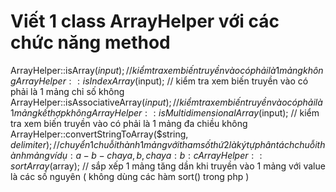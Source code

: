 # Viết 1 class ArrayHelper với các chức năng method

ArrayHelper::isArray($input); // kiểm tra xem biến truyền vào có phải là 1 mảng không
ArrayHelper::isIndexArray($input); // kiểm tra xem biến truyền vào có phải là 1 mảng chỉ số không
ArrayHelper::isAssociativeArray($input); // kiểm tra xem biến truyền vào có phải là 1 mảng kết hợp không
ArrayHelper::isMultidimensionalArray($input); // kiểm tra xem biến truyền vào có phải là 1 mảng đa chiều không
ArrayHelper::convertStringToArray($string, $delimiter); // chuyển 1 chuỗi thành 1 mảng với tham số thứ 2 là ký tự phân tách chuỗi thành mảng ví dụ : a - b - c hay a,b,c hay a:b:c
ArrayHelper::sortArray($array); // sắp xếp 1 mảng tăng dần khi truyền vào 1 mảng với value là các số nguyên ( không dùng các hàm sort() trong php )

